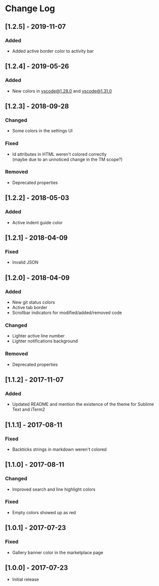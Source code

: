 # Change Log

## [1.2.5] - 2019-11-07
### Added
- Added active border color to activity bar

## [1.2.4] - 2019-05-26
### Added
- New colors in vscode@1.28.0 and vscode@1.31.0

## [1.2.3] - 2018-09-28
### Changed
- Some colors in the settings UI

### Fixed
- Id attributes in HTML weren't colored correctly  
  (maybe due to an unnoticed change in the TM scope?)

### Removed
- Deprecated properties

## [1.2.2] - 2018-05-03
### Added
- Active indent guide color

## [1.2.1] - 2018-04-09
### Fixed
- Invalid JSON

## [1.2.0] - 2018-04-09
### Added
- New git status colors
- Active tab border
- Scrollbar indicators for modified/added/removed code

### Changed
- Lighter active line number
- Lighter notifications background

### Removed
- Deprecated properties

## [1.1.2] - 2017-11-07
### Added
- Updated README and mention the existence of the theme for Sublime Text and iTerm2

## [1.1.1] - 2017-08-11
### Fixed
- Backticks strings in markdown weren't colored

## [1.1.0] - 2017-08-11
### Changed
- Improved search and line highlight colors

### Fixed
- Empty colors showed up as red

## [1.0.1] - 2017-07-23
### Fixed
- Gallery banner color in the marketplace page

## [1.0.0] - 2017-07-23
- Initial release
